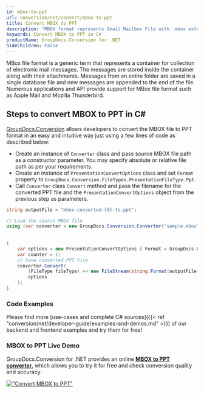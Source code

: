 ```yaml
---
id: mbox-to-ppt
url: conversion/net/convert/mbox-to-ppt
title: Convert MBOX to PPT
description: "MBOX format represents Email Mailbox File with .mbox extension. Learn how to convert MBOX to PPT file programmatically in C# language using GroupDocs.Conversion for .NET library."
keywords: Convert MBOX to PPT in C#
productName: GroupDocs.Conversion for .NET
hideChildren: False
---
```


MBox file format is a generic term that represents a container for collection of electronic mail messages. The messages are stored inside the container along with their attachments. Messages from an entire folder are saved in a single database file and new messages are appended to the end of the file. Numerous applications and API provide support for MBox file format such as Apple Mail and Mozilla Thunderbird.

## Steps to convert MBOX to PPT in C#

[GroupDocs.Conversion](https://products.groupdocs.com/conversion/net) allows developers to convert the MBOX file to PPT format in an easy and intuitive way just using a few lines of code as described below:

* Create an instance of `Converter` class and pass source MBOX file path as a constructor parameter. You may specify absolute or relative file path as per your requirements. 
* Create an instance of `PresentationConvertOptions` class and set `Format` property to `GroupDocs.Conversion.FileTypes.PresentationFileType.Ppt`.
* Call `Converter` class `Convert` method and pass the filename for the converted PPT file and the `PresentationConvertOptions` object from the previous step as parameters.

```csharp
string outputFile = "mbox-converted-{0}-to.ppt";

// Load the source MBOX file
using (var converter = new GroupDocs.Conversion.Converter("sample.mbox", fileType => fileType == EmailFileType.Mbox
                                                                                                            ? new MboxLoadOptions()
                                                                                                            : null))
{
    var options = new PresentationConvertOptions { Format = GroupDocs.Conversion.FileTypes.PresentationFileType.Ppt };
	var counter = 1;
    // Save converted PPT file
    converter.Convert(
		(FileType fileType) => new FileStream(string.Format(outputFile, counter++), FileMode.Create),
        options
    );            
}
```

### Code Examples

Please find more [use-cases and complete C# sources]({{< ref "conversion/net/developer-guide/examples-and-demos.md" >}}) of our backend and frontend examples and try them for free!

### MBOX to PPT Live Demo

GroupDocs.Conversion for .NET provides an online [**MBOX to PPT converter**](https://products.groupdocs.app/conversion/mbox-to-ppt), which allows you to try it for free and check conversion quality and accuracy.

[!["Convert MBOX to PPT"](conversion/net/images/convert-to-ppt/convert-mbox-to-ppt.png)](https://products.groupdocs.app/conversion/mbox-to-ppt)